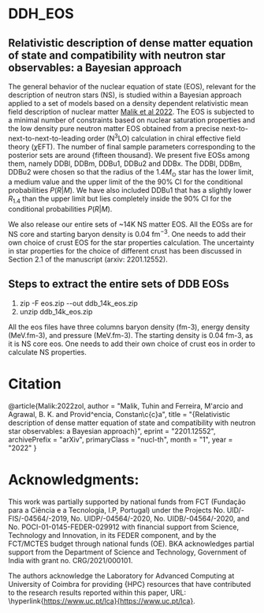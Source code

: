 # DDH_EOS
## Relativistic description of dense matter equation of state and compatibility with neutron star observables: a Bayesian approach 

The general behavior of the nuclear equation of state (EOS), relevant for the description of neutron stars (NS), 
is studied within a  Bayesian approach applied to a set of models based on a density dependent relativistic mean 
field description of nuclear matter [Malik et al 2022](https://arxiv.org/abs/2201.12552). 
The EOS is subjected to a  minimal number of constraints based on nuclear 
saturation properties and  the low density pure neutron matter EOS  obtained from a precise next-to-next-to-next-to-leading 
order (N$^{3}$LO) calculation in chiral effective field theory ($\chi$EFT). The number of final sample parameters 
corresponding to the posterior sets are around {fifteen thousand}. We present five EOSs among them, namely 
DDBl, DDBm, DDBu1, DDBu2 and DDBx. The DDBl, DDBm, DDBu2 were chosen so that the radius of the 1.4$M_\odot$ 
star has the lower limit, a medium value and the upper limit  of the the 90\% CI for the conditional 
probabilities $P(R|M)$. We have also included DDBu1 that has a slightly lower $R_{1.4}$ than the upper limit but
lies completely inside the 90\% CI for the conditional probabilities $P(R|M)$.

We also release our entire sets of ~14K NS matter EOS. All the EOSs are for NS core and starting 
baryon density is 0.04 fm$^{-3}$. One needs to add their own choice of crust EOS for the star properties calculation.
The uncertainty in star properties for the choice of different crust has been discussed in Section 2.1 of 
the manuscript (arxiv: 2201.12552).

## Steps to extract the entire sets of DDB EOSs
   1) zip -F eos.zip --out ddb_14k_eos.zip
   2) unzip ddb_14k_eos.zip

All the eos files have three columns baryon density (fm-3), energy density (MeV.fm-3), and pressure (MeV.fm-3). The starting density is 0.04 fm-3, as it is NS core eos. One needs to add their own choice of crust eos in order to calculate NS properties. 


# Citation 
@article{Malik:2022zol,
    author = "Malik, Tuhin and Ferreira, M\'arcio and Agrawal, B. K. and Provid\^encia, Constan\c{c}a",
    title = "{Relativistic description of dense matter equation of state and compatibility with neutron star observables: a Bayesian approach}",
    eprint = "2201.12552",
    archivePrefix = "arXiv",
    primaryClass = "nucl-th",
    month = "1",
    year = "2022"
}

# Acknowledgments:
This work was partially supported by national funds from FCT 
(Fundação para a Ciência e a Tecnologia, I.P, Portugal) under the
Projects No. UID/\-FIS/\-04564/\-2019, No. UIDP/\-04564/\-2020, 
No. UIDB/\-04564/\-2020, and No. POCI-01-0145-FEDER-029912 with 
financial support from Science, Technology and Innovation, in its
FEDER component, and by the FCT/MCTES budget through national funds (OE). 
BKA acknowledges partial  support from the Department of Science and 
Technology, Government of India  with grant no.  CRG/2021/000101. 

The authors acknowledge the Laboratory for Advanced Computing at University of Coimbra for providing {HPC}
resources that have contributed to the research results reported within this paper, 
URL: \hyperlink{https://www.uc.pt/lca}{https://www.uc.pt/lca}.
